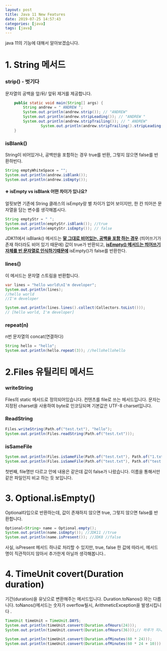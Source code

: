 ```yaml
---
layout: post
title: Java 11 New Features
date: 2019-07-25 14:57:43
categories: [java]
tags: [java]
---
```


java 11의 기능에 대해서 알아보겠습니다. 
<!-- more -->
# 1. String 메서드

### strip() - 벗기다

문자열의 공백을 앞/뒤/ 앞뒤 제거를 제공합니다.

```java
    public static void main(String[] args) {
        String andrew = " ANDREW ";
        System.out.println(andrew.strip()); // "ANDREW"
        System.out.println(andrew.stripLeading()); // "ANDREW "
        System.out.println(andrew.stripTrailing()); // " ANDREW"
				System.out.println(andrew.stripTrailing().stripLeading()); // "ANDREW"
    }
```

### isBlank()

String이 비어있거나, 공백만을 포함하는 경우 true를 반환, 그렇지 않으면 false를 반환하빈다.

```java
String emptyWhiteSpace = "";
System.out.println(andrew.isBlank());
System.out.println(andrew.isEmpty());
```

#### ※ isEmpty vs isBlank 어떤 차이가 있나요?

얼핏보면 기존에 String 클래스의 isEmpty랑 별 차이가 없어 보이지만, 한 칸 띄어쓴 문자열을 담는 변수를 생각해봅시다.

```java
String emptyStr = " ";
System.out.println(emptyStr.isBlank()); //true
System.out.println(emptyStr.isEmpty()); // false
```

JDK11에서 isBlank() 메서드는 **<u>말 그대로 비어있는, 공백을 포함 하는 경우</u>** (띄어쓰기가 존재 하더라도 비어 있기 때문에) 값이 true가 반환되고, **<u>isEmpty() 메서드는 띄어쓰기 자체를 빈 문자열로 인식하기때문에</u>** isEmpty()가 false를 반환한다.

### lines()

이 메서드는 문자열 스트림을 반환합니다.

```java
var lines = "hello world\nI'm developer";
System.out.println(lines);
//hello world
//I'm developer

System.out.println(lines.lines().collect(Collectors.toList()));
// [hello world, I'm developer]
```

### repeat(n)

n번 문자열의 concat(연결하다)

```java
String hello = "hello";
System.out.println(hello.repeat(3)); //hellohellohello
```

# 2.Files 유틸리티 메서드

### writeString

Files의 static 메서드로 정의되어있습니다. 컨텐츠를 file로 쓰는 메서드입니다. 문자는 지정된 charset을 사용하여 byte로 인코딩되며 기본값은 UTF-8 charset입니다.

### ReadString

```java
Files.writeString(Path.of("test.txt"), "hello");
System.out.println(Files.readString(Path.of("test.txt")));
```

### isSameFile

```java
System.out.println(Files.isSameFile(Path.of("test.txt"), Path.of("1.txt"))); //false
System.out.println(Files.isSameFile(Path.of("test.txt"), Path.of("test.txt"))); //true
```

첫번째, file명만 다르고 안에 내용은 같은데 값이 false가 나왔습니다. 이름을 통해서만 같은 파일인지 비교 하는 듯 보입니다.

# 3. Optional.isEmpty()

Optional타입으로 반환하는데, 값이 존재하지 않으면 true, 그렇지 않으면 false를 반환합니다.

```java
Optional<String> name = Optional.empty();
System.out.println(name.isEmpty()); //JDK11 //true
System.out.println(name.isPresent()); //JDK8 //false
```

사실, isPresent 메서드 하나로 처리할 수 있지만, true, false 한 값에 따라서, 메서드 명이 직관적이지 않아서 추가한게 아닐까 생각해봅니다..

# 4. TimeUnit covert(Duration duration)

기간(duration)을 유닛으로 변환해주는 메서드입니다. Duration.toNanos() 와는 다릅니다. toNanos()메서드는 숫자가 overflow될시, ArithmeticException을 발생시킵니다 .

```java
TimeUnit timeUnit = TimeUnit.DAYS;
System.out.println(timeUnit.convert(Duration.ofHours(24)));
System.out.println(timeUnit.convert(Duration.ofHours(36)));// 하루가 지나도, 반환은 하루로 반환

System.out.println(timeUnit.convert(Duration.ofMinutes(60 * 24)));
System.out.println(timeUnit.convert(Duration.ofMinutes(60 * 24 + 10)));
```
